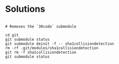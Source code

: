 # Solutions

```shell

# Removes the `30code` submodule
```

```shell
cd git
git submodule status
git submodule deinit -f -- sha1collisiondetection
rm -rf .git/modules/sha1collisiondetection
git rm -f sha1collisiondetection
git submodule status
```
